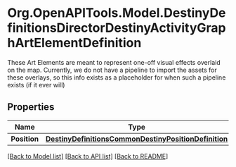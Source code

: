# Org.OpenAPITools.Model.DestinyDefinitionsDirectorDestinyActivityGraphArtElementDefinition
These Art Elements are meant to represent one-off visual effects overlaid on the map. Currently, we do not have a pipeline to import the assets for these overlays, so this info exists as a placeholder for when such a pipeline exists (if it ever will)

## Properties

Name | Type | Description | Notes
------------ | ------------- | ------------- | -------------
**Position** | [**DestinyDefinitionsCommonDestinyPositionDefinition**](DestinyDefinitionsCommonDestinyPositionDefinition.md) |  | [optional] 

[[Back to Model list]](../README.md#documentation-for-models) [[Back to API list]](../README.md#documentation-for-api-endpoints) [[Back to README]](../README.md)

